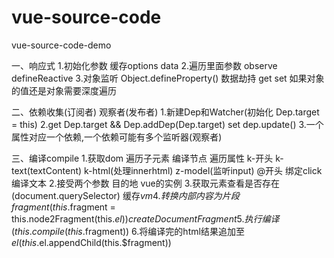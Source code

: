# vue-source-code
vue-source-code-demo

一、响应式
    1.初始化参数 缓存options data
    2.遍历里面参数 observe defineReactive
    3.对象监听 Object.defineProperty() 数据劫持 get set 如果对象的值还是对象需要深度遍历

二、依赖收集(订阅者) 观察者(发布者)
    1.新建Dep和Watcher(初始化 Dep.target = this)
    2.get Dep.target && Dep.addDep(Dep.target) set dep.update()
    3.一个属性对应一个依赖,一个依赖可能有多个监听器(观察者)

三、编译compile
    1.获取dom
        遍历子元素
            编译节点
                遍历属性
                    k-开头
                        k-text(textContent)
                        k-html(处理innerhtml)
                        z-model(监听input)
                    @开头
                        绑定click
            编译文本
    2.接受两个参数 目的地 vue的实例
    3.获取元素查看是否存在(document.querySelector) 缓存$vm
    4.转换内部内容为片段fragment(this.$fragment = this.node2Fragment(this.$el)) createDocumentFragment
    5.执行编译(this.compile(this.$fragment))
    6.将编译完的html结果追加至$el(this.$el.appendChild(this.$fragment))